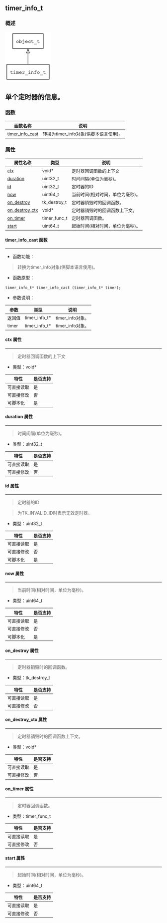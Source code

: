 ## timer\_info\_t
### 概述
![image](images/timer_info_t_0.png)

单个定时器的信息。
----------------------------------
### 函数
<p id="timer_info_t_methods">

| 函数名称 | 说明 | 
| -------- | ------------ | 
| <a href="#timer_info_t_timer_info_cast">timer\_info\_cast</a> | 转换为timer_info对象(供脚本语言使用)。 |
### 属性
<p id="timer_info_t_properties">

| 属性名称 | 类型 | 说明 | 
| -------- | ----- | ------------ | 
| <a href="#timer_info_t_ctx">ctx</a> | void* | 定时器回调函数的上下文 |
| <a href="#timer_info_t_duration">duration</a> | uint32\_t | 时间间隔(单位为毫秒)。 |
| <a href="#timer_info_t_id">id</a> | uint32\_t | 定时器的ID |
| <a href="#timer_info_t_now">now</a> | uint64\_t | 当前时间(相对时间，单位为毫秒)。 |
| <a href="#timer_info_t_on_destroy">on\_destroy</a> | tk\_destroy\_t | 定时器销毁时的回调函数。 |
| <a href="#timer_info_t_on_destroy_ctx">on\_destroy\_ctx</a> | void* | 定时器销毁时的回调函数上下文。 |
| <a href="#timer_info_t_on_timer">on\_timer</a> | timer\_func\_t | 定时器回调函数。 |
| <a href="#timer_info_t_start">start</a> | uint64\_t | 起始时间(相对时间，单位为毫秒)。 |
#### timer\_info\_cast 函数
-----------------------

* 函数功能：

> <p id="timer_info_t_timer_info_cast">转换为timer_info对象(供脚本语言使用)。

* 函数原型：

```
timer_info_t* timer_info_cast (timer_info_t* timer);
```

* 参数说明：

| 参数 | 类型 | 说明 |
| -------- | ----- | --------- |
| 返回值 | timer\_info\_t* | timer\_info对象。 |
| timer | timer\_info\_t* | timer\_info对象。 |
#### ctx 属性
-----------------------
> <p id="timer_info_t_ctx">定时器回调函数的上下文

* 类型：void*

| 特性 | 是否支持 |
| -------- | ----- |
| 可直接读取 | 是 |
| 可直接修改 | 否 |
| 可脚本化   | 是 |
#### duration 属性
-----------------------
> <p id="timer_info_t_duration">时间间隔(单位为毫秒)。

* 类型：uint32\_t

| 特性 | 是否支持 |
| -------- | ----- |
| 可直接读取 | 是 |
| 可直接修改 | 否 |
#### id 属性
-----------------------
> <p id="timer_info_t_id">定时器的ID

> 为TK\_INVALID\_ID时表示无效定时器。

* 类型：uint32\_t

| 特性 | 是否支持 |
| -------- | ----- |
| 可直接读取 | 是 |
| 可直接修改 | 否 |
| 可脚本化   | 是 |
#### now 属性
-----------------------
> <p id="timer_info_t_now">当前时间(相对时间，单位为毫秒)。

* 类型：uint64\_t

| 特性 | 是否支持 |
| -------- | ----- |
| 可直接读取 | 是 |
| 可直接修改 | 否 |
| 可脚本化   | 是 |
#### on\_destroy 属性
-----------------------
> <p id="timer_info_t_on_destroy">定时器销毁时的回调函数。

* 类型：tk\_destroy\_t

| 特性 | 是否支持 |
| -------- | ----- |
| 可直接读取 | 是 |
| 可直接修改 | 否 |
#### on\_destroy\_ctx 属性
-----------------------
> <p id="timer_info_t_on_destroy_ctx">定时器销毁时的回调函数上下文。

* 类型：void*

| 特性 | 是否支持 |
| -------- | ----- |
| 可直接读取 | 是 |
| 可直接修改 | 否 |
#### on\_timer 属性
-----------------------
> <p id="timer_info_t_on_timer">定时器回调函数。

* 类型：timer\_func\_t

| 特性 | 是否支持 |
| -------- | ----- |
| 可直接读取 | 是 |
| 可直接修改 | 否 |
#### start 属性
-----------------------
> <p id="timer_info_t_start">起始时间(相对时间，单位为毫秒)。

* 类型：uint64\_t

| 特性 | 是否支持 |
| -------- | ----- |
| 可直接读取 | 是 |
| 可直接修改 | 否 |
